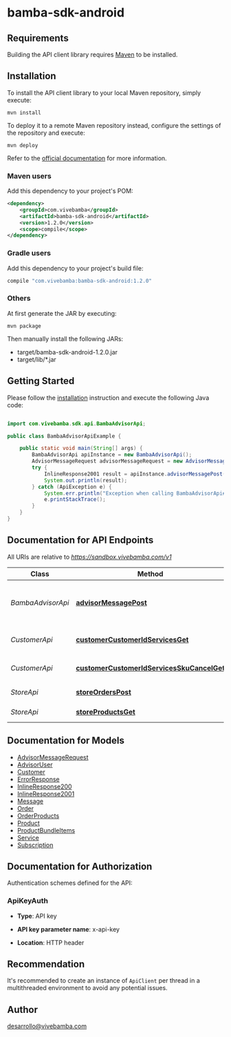 # bamba-sdk-android

## Requirements

Building the API client library requires [Maven](https://maven.apache.org/) to be installed.

## Installation

To install the API client library to your local Maven repository, simply execute:

```shell
mvn install
```

To deploy it to a remote Maven repository instead, configure the settings of the repository and execute:

```shell
mvn deploy
```

Refer to the [official documentation](https://maven.apache.org/plugins/maven-deploy-plugin/usage.html) for more information.

### Maven users

Add this dependency to your project's POM:

```xml
<dependency>
    <groupId>com.vivebamba</groupId>
    <artifactId>bamba-sdk-android</artifactId>
    <version>1.2.0</version>
    <scope>compile</scope>
</dependency>
```

### Gradle users

Add this dependency to your project's build file:

```groovy
compile "com.vivebamba:bamba-sdk-android:1.2.0"
```

### Others

At first generate the JAR by executing:

    mvn package

Then manually install the following JARs:

- target/bamba-sdk-android-1.2.0.jar
- target/lib/*.jar

## Getting Started

Please follow the [installation](#installation) instruction and execute the following Java code:

```java

import com.vivebamba.sdk.api.BambaAdvisorApi;

public class BambaAdvisorApiExample {

    public static void main(String[] args) {
        BambaAdvisorApi apiInstance = new BambaAdvisorApi();
        AdvisorMessageRequest advisorMessageRequest = new AdvisorMessageRequest(); // AdvisorMessageRequest | 
        try {
            InlineResponse2001 result = apiInstance.advisorMessagePost(advisorMessageRequest);
            System.out.println(result);
        } catch (ApiException e) {
            System.err.println("Exception when calling BambaAdvisorApi#advisorMessagePost");
            e.printStackTrace();
        }
    }
}

```

## Documentation for API Endpoints

All URIs are relative to *https://sandbox.vivebamba.com/v1*

Class | Method | HTTP request | Description
------------ | ------------- | ------------- | -------------
*BambaAdvisorApi* | [**advisorMessagePost**](docs/BambaAdvisorApi.md#advisorMessagePost) | **POST** /advisor/message | Send messages to the Bamba Advisor
*CustomerApi* | [**customerCustomerIdServicesGet**](docs/CustomerApi.md#customerCustomerIdServicesGet) | **GET** /customer/{customerId}/services | Get customer services
*CustomerApi* | [**customerCustomerIdServicesSkuCancelGet**](docs/CustomerApi.md#customerCustomerIdServicesSkuCancelGet) | **GET** /customer/{customerId}/services/{sku}/cancel | Cancel customer services
*StoreApi* | [**storeOrdersPost**](docs/StoreApi.md#storeOrdersPost) | **POST** /store/orders | Place an order
*StoreApi* | [**storeProductsGet**](docs/StoreApi.md#storeProductsGet) | **GET** /store/products | Get products


## Documentation for Models

 - [AdvisorMessageRequest](docs/AdvisorMessageRequest.md)
 - [AdvisorUser](docs/AdvisorUser.md)
 - [Customer](docs/Customer.md)
 - [ErrorResponse](docs/ErrorResponse.md)
 - [InlineResponse200](docs/InlineResponse200.md)
 - [InlineResponse2001](docs/InlineResponse2001.md)
 - [Message](docs/Message.md)
 - [Order](docs/Order.md)
 - [OrderProducts](docs/OrderProducts.md)
 - [Product](docs/Product.md)
 - [ProductBundleItems](docs/ProductBundleItems.md)
 - [Service](docs/Service.md)
 - [Subscription](docs/Subscription.md)


## Documentation for Authorization

Authentication schemes defined for the API:
### ApiKeyAuth

- **Type**: API key

- **API key parameter name**: x-api-key
- **Location**: HTTP header


## Recommendation

It's recommended to create an instance of `ApiClient` per thread in a multithreaded environment to avoid any potential issues.

## Author

desarrollo@vivebamba.com

